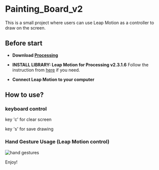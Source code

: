 # Painting_Board_v2

This is a small project where users can use Leap Motion as a controller to draw on the screen.

## Before start

* **Download [Processing](https://processing.org/)**
  
* **INSTALL LIBRARY: Leap Motion for Processing v2.3.1.6**
  Follow the instruction from [here](https://github.com/nok/leap-motion-processing#license) if you need.

* **Connect Leap Motion to your computer**


## How to use?

### keyboard control

key 'c' for clear screen

key 's' for save drawing

### Hand Gesture Usage (Leap Motion control)

![hand gestures](https://github.com/Zavier-SE/Painting_Board/blob/master/data/instruction.png)


Enjoy!

